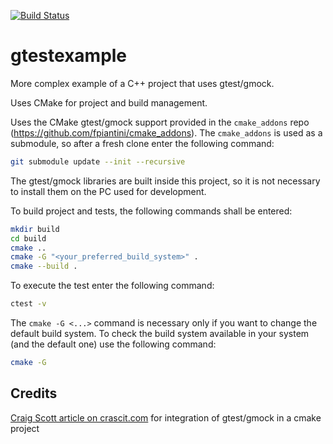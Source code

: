 [![Build Status](https://travis-ci.org/fpiantini/gtestexample.svg?branch=main)](https://travis-ci.org/fpiantini/gtestexample)

# gtestexample
More complex example of a C++ project that uses gtest/gmock.

Uses CMake for project and build management.

Uses the CMake gtest/gmock support provided in the `cmake_addons` repo (https://github.com/fpiantini/cmake_addons). The `cmake_addons` is used as a submodule, so after a fresh clone enter the following command:

```bash
git submodule update --init --recursive
```

The gtest/gmock libraries are built inside this project, so it is not necessary to install them on the PC used for development.

To build project and tests, the following commands shall be entered:

```bash
mkdir build
cd build
cmake ..
cmake -G "<your_preferred_build_system>" .
cmake --build .
```

To execute the test enter the following command:
```bash
ctest -v
```

The `cmake -G <...>` command is necessary only if you want to change the default build system. To check the build system available in your system (and the default one) use the following command:

```bash
cmake -G
```

## Credits

[Craig Scott article on crascit.com](https://crascit.com/2015/07/25/cmake-gtest/) for integration of gtest/gmock in a cmake project

